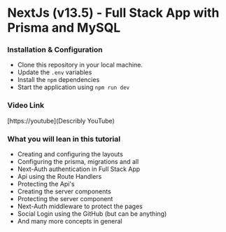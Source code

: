 # NextJs (v13.5) - Full Stack App with Prisma and MySQL

### Installation & Configuration
- Clone this repository in your local machine.
- Update the `.env` variables
- Install the `npm` dependencies
- Start the application using `npm run dev`

### Video Link
[https://youtube](Describly YouTube)

### What you will lean in this tutorial
- Creating and configuring the layouts
- Configuring the prisma, migrations and all
- Next-Auth authentication in Full Stack App
- Api using the Route Handlers 
- Protecting the Api's
- Creating the server components 
- Protecting the server component 
- Next-Auth middleware to protect the pages
- Social Login using the GitHub (but can be anything)
- And many more concepts in general
